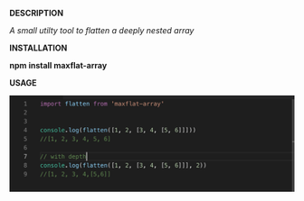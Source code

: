 **DESCRIPTION**

_A small utilty tool to flatten a deeply nested array_

**INSTALLATION**

**npm install maxflat-array**

**USAGE**

![screenshot](/usage-nw.png)